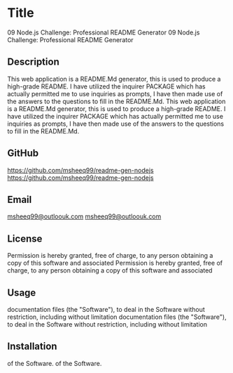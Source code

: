 # Title
  09 Node.js Challenge: Professional README Generator  09 Node.js Challenge: Professional README Generator

## Description
  This web application is a README.Md generator, this is used to produce a high-grade README. I have utilized the inquirer PACKAGE which has actually permitted me to use inquiries as prompts, I have then made use of the answers to the questions to fill in the README.Md.  This web application is a README.Md generator, this is used to produce a high-grade README. I have utilized the inquirer PACKAGE which has actually permitted me to use inquiries as prompts, I have then made use of the answers to the questions to fill in the README.Md.

## GitHub
  https://github.com/msheeq99/readme-gen-nodejs  https://github.com/msheeq99/readme-gen-nodejs

## Email
  msheeq99@outloouk.com   msheeq99@outloouk.com 

## License
  Permission is hereby granted, free of charge, to any person obtaining a copy of this software and associated  Permission is hereby granted, free of charge, to any person obtaining a copy of this software and associated
 
## Usage
  documentation files (the "Software"), to deal in the Software without restriction, including without limitation  documentation files (the "Software"), to deal in the Software without restriction, including without limitation

## Installation
  of the Software. of the Software.

